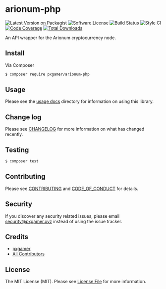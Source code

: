 # arionum-php

[![Latest Version on Packagist][ico-version]][link-packagist]
[![Software License][ico-license]](LICENSE.md)
[![Build Status][ico-travis]][link-travis]
[![Style CI][ico-styleci]][link-styleci]
[![Code Coverage][ico-code-quality]][link-code-quality]
[![Total Downloads][ico-downloads]][link-downloads]

An API wrapper for the Arionum cryptocurrency node.

## Install

Via Composer

```bash
$ composer require pxgamer/arionum-php
```

## Usage

Please see the [usage docs](docs) directory for information on using this library.

## Change log

Please see [CHANGELOG](CHANGELOG.md) for more information on what has changed recently.

## Testing

```bash
$ composer test
```

## Contributing

Please see [CONTRIBUTING](.github/CONTRIBUTING.md) and [CODE_OF_CONDUCT](.github/CODE_OF_CONDUCT.md) for details.

## Security

If you discover any security related issues, please email security@pxgamer.xyz instead of using the issue tracker.

## Credits

- [pxgamer][link-author]
- [All Contributors][link-contributors]

## License

The MIT License (MIT). Please see [License File](LICENSE.md) for more information.

[ico-version]: https://img.shields.io/packagist/v/pxgamer/arionum-php.svg?style=flat-square
[ico-license]: https://img.shields.io/badge/license-MIT-brightgreen.svg?style=flat-square
[ico-travis]: https://img.shields.io/travis/pxgamer/arionum-php/master.svg?style=flat-square
[ico-styleci]: https://styleci.io/repos/138864423/shield
[ico-code-quality]: https://img.shields.io/codecov/c/github/pxgamer/arionum-php.svg?style=flat-square
[ico-downloads]: https://img.shields.io/packagist/dt/pxgamer/arionum-php.svg?style=flat-square

[link-packagist]: https://packagist.org/packages/pxgamer/arionum-php
[link-travis]: https://travis-ci.com/pxgamer/arionum-php
[link-styleci]: https://styleci.io/repos/138864423
[link-code-quality]: https://codecov.io/gh/pxgamer/arionum-php
[link-downloads]: https://packagist.org/packages/pxgamer/arionum-php
[link-author]: https://github.com/pxgamer
[link-contributors]: ../../contributors
